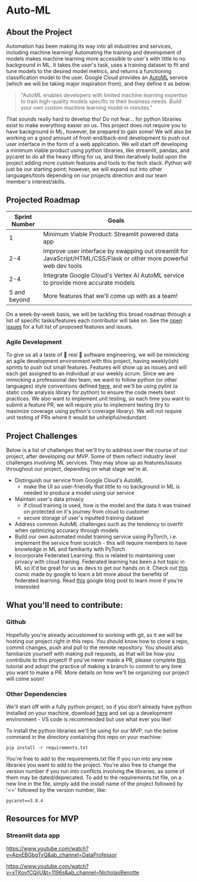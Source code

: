 # Auto-ML
<!-- TODO: add in list of top/active contributors -->

<!-- TODO: add in repo badges once project starts-->
<!-- TODO: move some of the content to a specialized doc for developers, turn this doc into a 'how to use the service' type doc -->
## About the Project
<!-- TODO: insert screenshot of application page-->
Automation has been making its way into all industries and services, including machine learning! Automating the training and development of models makes machine learning more accessible to user's with little to no background in ML. It takes the user's task, uses a training dataset to fit and tune models to the desired model metrics, and returns a functioning classification model to the user. Google Cloud provides an [AutoML](https://cloud.google.com/vertex-ai/docs/beginner/beginners-guide) service (which we will be taking major inspiration from), and they define it as below:

> "AutoML enables developers with limited machine learning expertise to train high-quality models specific to their business needs. Build your own custom machine learning model in minutes."

That sounds really hard to develop tho! Do not fear... for python libraries exist to make everything easier on us. This project does not require you to have background in ML, however, be prepared to gain some! We will also be working on a good amount of front-end/back-end development to push out user interface in the form of a web application. We will start off developing a minimum viable product using python libraries, like streamlit, pandas, and pycaret to do all the heavy lifting for us, and then iteratively build upon the project adding more custom features and tools to the tech stack. Python will just be our starting point; however, we will expand out into other languages/tools depending on our projects direction and our team member's interest/skills. 

## Projected Roadmap
| Sprint Number   | Goals |
|-----------------|---------|
|1| Minimum Viable Product: Streamlit powered data app |
|2-4 | Improve user interface by swapping out streamlit for JavaScript/HTML/CSS/Flask or other more powerful web dev tools
|2-4|Integrate Google Cloud's Vertex AI AutoML service to provide more accurate models |
|5 and beyond | More features that we'll come up with as a team! 

On a week-by-week basis, we will be tackling this broad roadmap through a list of specific tasks/features each contributor will take on. See the [open issues](https://github.com/DSC-McMaster-U/Auto-ML/issues) for a full list of proposed features and issues. 

### Agile Development
To give us all a taste of :star2: real :star2: software engineering, we will be mimicking an agile development environment with this project, having weekly(ish) sprints to push out small features. Features will show up as issues and will each get assigned to an individual at our weekly scrum. Since we are mimicking a professional dev team, we want to follow python (or other languages) style conventions defined [here](https://peps.python.org/pep-0008/), and we'll be using pylint (a static code analysis library for python) to ensure the code meets best practices. We also want to implement unit testing, so each time you want to submit a feature PR, we will require you to implement testing (try to maximize coverage using python's coverage library). We will not require unit testing of PRs where it would be unhelpful/redundant. 

## Project Challenges 
Below is a list of challenges that we'll try to address over the course of our project, after developing our MVP. Some of them reflect industry level challenges involving ML services. They may show up as features/issues throughout our project, depending on what stage we're at.  
- Distinguish our service from Google Cloud's AutoML
    - make the UI so user-friendly that little to no background in ML is needed to produce a model using our service
- Maintain user's data privacy 
    - if cloud training is used, how is the model and the data it was trained on protected on it's journey from cloud to customer
    - secure storage of user's inputted training dataset
- Address common AutoML challenges such as the tendency to overfit when optimizing accuracy through models
- Build our own automated model training service using PyTorch, i.e. implement the service from scratch - this will require members to have knowledge in ML and familiarity with PyTorch
- Incorporate Federated Learning: this is related to maintaining user privacy with cloud training. Federated learning has been a hot topic in ML so it'd be great for us as devs to get our hands on it. Check out [this](https://federated.withgoogle.com/) comic made by google to learn a bit more about the benefits of federated learning. Read [this](https://blog.research.google/2017/04/federated-learning-collaborative.html?m=1) google blog post to learn more if you're interested

## What you'll need to contribute:

### Github
Hopefully you're already accustomed to working with git, as it we will be hosting our project right in this repo. You should know how to clone a repo, commit changes, push and pull to the remote repository. You should also familiarize yourself with making pull requests, as that will be how you contribute to this project! If you've never made a PR, please complete [this](https://github.com/firstcontributions/first-contributions) tutorial and adopt the practice of making a branch to commit to any time you want to make a PR. More details on how we'll be organizing our project will come soon!

### Other Dependencies
We'll start off with a fully python project, so if you don’t already have python installed on your machine, download [here](https://www.python.org/downloads/) and set up a development environment - VS code is recommended but use what ever you like!

To install the python libraries we'll be using for our MVP, run the below command in the directory containing this repo on your machine:

`pip install -r requirements.txt`

You're free to add to the requirements.txt file if you run into any new libraries you want to add to the project. You're also free to change the version number if you run into conflicts involving the libraries, as some of them may be dated/deprecated. To add to the requirements.txt file, on a new line in the file, simply add the install name of the project followed by '==' followed by the version number, like:

 `pycaret==3.0.4` 

## Resources for MVP

### Streamlit data app

https://www.youtube.com/watch?v=ApxEBGbqTyQ&ab_channel=DataProfessor

https://www.youtube.com/watch?v=xTKoyfCQiiU&t=1196s&ab_channel=NicholasRenotte




